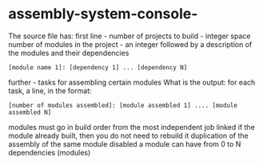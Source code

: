 # assembly-system-console-

The source file has:
first line - number of projects to build - integer space
number of modules in the project - an integer followed by a description of the modules and their dependencies
~~~~
[module name 1]: [dependency 1] ... [dependency N]
~~~~
further - tasks for assembling certain modules
What is the output: for each task, a line, in the format:
~~~~
[number of modules assembled]: [module assembled 1] .... [module assembled N]
~~~~
modules must go in build order from the most independent job linked if the module
already built, then you do not need to rebuild it duplication of the assembly of the same module
disabled a module can have from 0 to N dependencies (modules)
